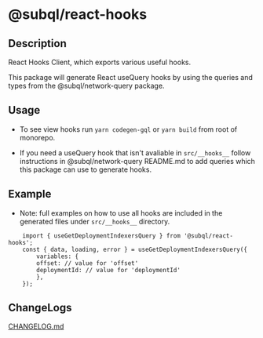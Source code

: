 # @subql/react-hooks

## Description

React Hooks Client, which exports various useful hooks.

This package will generate React useQuery hooks by using the queries and types from the @subql/network-query package.

## Usage

- To see view hooks run `yarn codegen-gql` or `yarn build` from root of monorepo. 

- If you need a useQuery hook that isn't avaliable in `src/__hooks__` follow instructions in @subql/network-query README.md to add queries which this package can use to generate hooks.

## Example

- Note: full examples on how to use all hooks are included in the generated files under `src/__hooks__` directory.

``` TS
    import { useGetDeploymentIndexersQuery } from '@subql/react-hooks';
    const { data, loading, error } = useGetDeploymentIndexersQuery({
        variables: {
        offset: // value for 'offset'
        deploymentId: // value for 'deploymentId'
        },
    });
```


## ChangeLogs

[CHANGELOG.md](./CHANGELOG.md)
